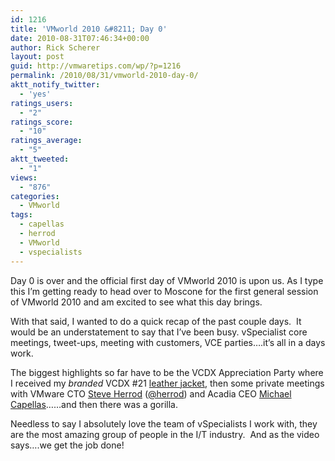 ```yaml
---
id: 1216
title: 'VMworld 2010 &#8211; Day 0'
date: 2010-08-31T07:46:34+00:00
author: Rick Scherer
layout: post
guid: http://vmwaretips.com/wp/?p=1216
permalink: /2010/08/31/vmworld-2010-day-0/
aktt_notify_twitter:
  - 'yes'
ratings_users:
  - "2"
ratings_score:
  - "10"
ratings_average:
  - "5"
aktt_tweeted:
  - "1"
views:
  - "876"
categories:
  - VMworld
tags:
  - capellas
  - herrod
  - VMworld
  - vspecialists
---
```

Day 0 is over and the official first day of VMworld 2010 is upon us. As I type this I&#8217;m getting ready to head over to Moscone for the first general session of VMworld 2010 and am excited to see what this day brings.

With that said, I wanted to do a quick recap of the past couple days.  It would be an understatement to say that I&#8217;ve been busy. vSpecialist core meetings, tweet-ups, meeting with customers, VCE parties&#8230;.it&#8217;s all in a days work.

The biggest highlights so far have to be the VCDX Appreciation Party where I received my _branded_ VCDX #21 <a href="http://twitpic.com/2jub78" target="_blank">leather jacket</a>, then some private meetings with VMware CTO <a href="http://twitpic.com/2jpumb" target="_blank">Steve Herrod</a> (<a href="http://www.twitter.com/herrod" target="_blank">@herrod</a>) and Acadia CEO <a href="http://twitpic.com/2jpi7q" target="_blank">Michael Capellas</a>&#8230;&#8230;and then there was a gorilla.



Needless to say I absolutely love the team of vSpecialists I work with, they are the most amazing group of people in the I/T industry.  And as the video says&#8230;.we get the job done!